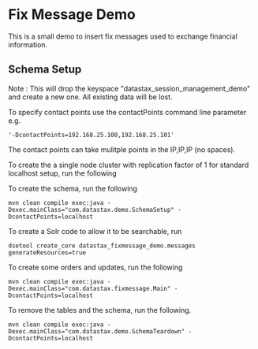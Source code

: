 Fix Message Demo
================

This is a small demo to insert fix messages used to exchange financial information. 

## Schema Setup
Note : This will drop the keyspace "datastax_session_management_demo" and create a new one. All existing data will be lost. 

To specify contact points use the contactPoints command line parameter e.g. 

	'-DcontactPoints=192.168.25.100,192.168.25.101'
	
The contact points can take mulitple points in the IP,IP,IP (no spaces).

To create the a single node cluster with replication factor of 1 for standard localhost setup, run the following

To create the schema, run the following

	mvn clean compile exec:java -Dexec.mainClass="com.datastax.demo.SchemaSetup" -DcontactPoints=localhost
		
To create a Solr code to allow it to be searchable, run

	dsetool create_core datastax_fixmessage_demo.messages generateResources=true 
	
To create some orders and updates, run the following 
	
	mvn clean compile exec:java -Dexec.mainClass="com.datastax.fixmessage.Main" -DcontactPoints=localhost
	
To remove the tables and the schema, run the following.

    mvn clean compile exec:java -Dexec.mainClass="com.datastax.demo.SchemaTeardown" -DcontactPoints=localhost
    
    
